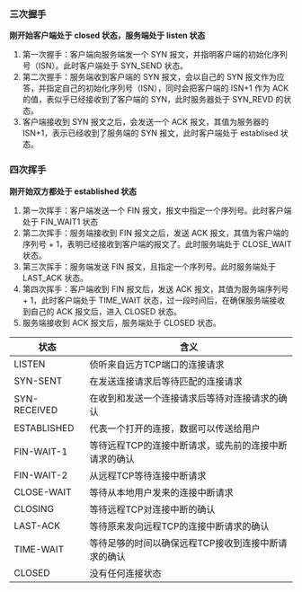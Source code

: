 ### 三次握手
**刚开始客户端处于 closed 状态，服务端处于 listen 状态**

1. 第一次握手：客户端向服务端发一个 SYN 报文，并指明客户端的初始化序列号（ISN）。此时客户端处于 SYN_SEND 状态。
2. 第二次握手：服务端收到客户端的 SYN 报文，会以自己的 SYN 报文作为应答，并指定自己的初始化序列号（ISN），同时会把客户端的 ISN+1 作为 ACK 的值，表似乎已经接收到了客户端的 SYN，此时服务器处于 SYN_REVD 的状态。
3. 客户端接收到 SYN 报文之后，会发送一个 ACK 报文，其值为服务器的 ISN+1，表示已经收到了服务端的 SYN 报文，此时客户端处于 establised 状态。

### 四次挥手
**刚开始双方都处于 established 状态**

1. 第一次挥手：客户端发送一个 FIN 报文，报文中指定一个序列号。此时客户端处于 FIN_WAIT1 状态
2. 第二次挥手：服务端接收到 FIN 报文之后，发送 ACK 报文，其值为客户端的序列号 + 1，表明已经接收到客户端的报文了。此时服务端处于 CLOSE_WAIT 状态。
3. 第三次挥手：服务端发送 FIN 报文，且指定一个序列号。此时服务端处于 LAST_ACK 状态。
4. 第四次挥手：客户端收到 FIN 报文后，发送 ACK 报文，其值为服务端序列号 + 1，此时客户端处于 TIME_WAIT 状态，过一段时间后，在确保服务端接收到自己的 ACK 报文后，进入 CLOSED 状态。
5. 服务端接收到 ACK 报文后，服务端处于 CLOSED 状态。

|状态|含义|
|-|-|
|LISTEN|侦听来自远方TCP端口的连接请求|
|SYN-SENT|在发送连接请求后等待匹配的连接请求|
|SYN-RECEIVED|在收到和发送一个连接请求后等待对连接请求的确认|
|ESTABLISHED|代表一个打开的连接，数据可以传送给用户|
|FIN-WAIT-1|等待远程TCP的连接中断请求，或先前的连接中断请求的确认|
|FIN-WAIT-2|从远程TCP等待连接中断请求|
|CLOSE-WAIT|等待从本地用户发来的连接中断请求|
|CLOSING|等待远程TCP对连接中断的确认|
|LAST-ACK|等待原来发向远程TCP的连接中断请求的确认|
|TIME-WAIT|等待足够的时间以确保远程TCP接收到连接中断请求的确认|
|CLOSED|没有任何连接状态|



